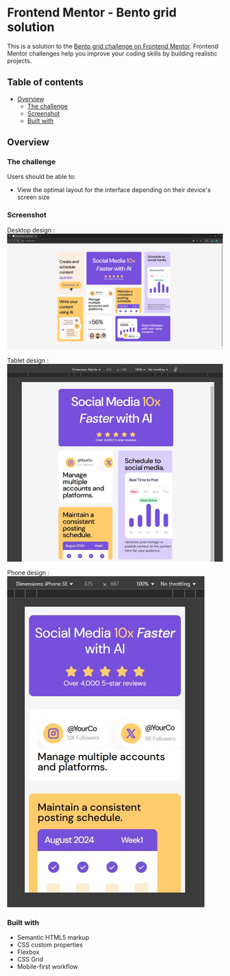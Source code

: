# Frontend Mentor - Bento grid solution

This is a solution to the [Bento grid challenge on Frontend Mentor](https://www.frontendmentor.io/challenges/bento-grid-RMydElrlOj). Frontend Mentor challenges help you improve your coding skills by building realistic projects. 

## Table of contents

- [Overview](#overview)
  - [The challenge](#the-challenge)
  - [Screenshot](#screenshot)
  - [Built with](#built-with)


## Overview

### The challenge

Users should be able to:

- View the optimal layout for the interface depending on their device's screen size

### Screenshot
Desktop design :
![](./design/desktop.jpg)

Tablet design :
![](./design/tablet.jpg)

Phone design :<br/>
![](./design/phone.jpg)

### Built with

- Semantic HTML5 markup
- CSS custom properties
- Flexbox
- CSS Grid
- Mobile-first workflow


